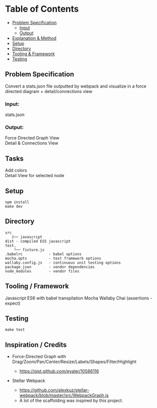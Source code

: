 # Table of Contents
* [Problem Specification](#markdown-header-problem-specification)
	* [Input](#markdown-header-input)
	* [Output](#markdown-header-output)
* [Explanation & Method](#markdown-header-explanation-method)
* [Setup](#markdown-header-setup)
* [Directory](#markdown-header-directory)
* [Tooling & Framework](#markdown-header-tooling-framework)
* [Testing](#markdown-header-testing)

## Problem Specification
Convert a stats.json file outputted by webpack and visualize in a force directed diagram + detail/connections view

### Input:  
stats.json

### Output:  
Force Directed Graph View  
Detail & Connections View  

## Tasks

Add colors  
Detail View for selected node

## Setup

    npm install
    make dev
    
## Directory
	
	src
       ├── javascript
	dist - compiled ES5 javascript  
	test.  
	    └── fixture.js  
	.babelrc            - babel options  
	mocha.opts          - test framework options  
	wallaby.config.js   - continuous unit testing options  
	package.json        - vendor dependencies  
	node_modules        - vendor files  


## Tooling / Framework

Javascript ES6 with babel transpilation
Mocha
Wallaby
Chai (assertions - expect)

## Testing

	make test

## Inspiration / Credits
   
* Force-Directed Graph with Drag/Zoom/Pan/Center/Resize/Labels/Shapes/Filter/Highlight  
	* https://gist.github.com/eyaler/10586116  

* Stellar Webpack  
	* https://github.com/alexkuz/stellar-webpack/blob/master/src/WebpackGraph.js  
	* A lot of the scaffolding was inspired by this project.  
